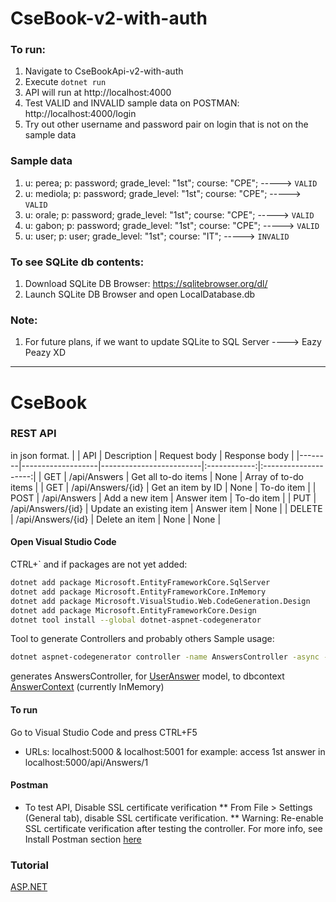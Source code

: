 # CseBook-v2-with-auth

### To run:

1. Navigate to CseBookApi-v2-with-auth
2. Execute `dotnet run`
3. API will run at http://localhost:4000
4. Test VALID and INVALID sample data on POSTMAN: http://localhost:4000/login
5. Try out other username and password pair on login that is not on the sample data

### Sample data
1. u: perea; p: password; grade_level: "1st"; course: "CPE"; -----> `VALID`
2. u: mediola; p: password; grade_level: "1st"; course: "CPE"; -----> `VALID`
3. u: orale; p: password; grade_level: "1st"; course: "CPE"; -----> `VALID`
4. u: gabon; p: password; grade_level: "1st"; course: "CPE"; -----> `VALID`
5. u: user; p: user; grade_level: "1st"; course: "IT"; -----> `INVALID`

### To see SQLite db contents:

1. Download SQLite DB Browser: https://sqlitebrowser.org/dl/
2. Launch SQLite DB Browser and open LocalDatabase.db

### Note:

1. For future plans, if we want to update SQLite to SQL Server ----> Eazy Peazy XD

---

# CseBook

### REST API
in json format.
|        | API	             | Description	           | Request body |	Response body        |
|--------|-------------------|-------------------------|:------------:|:--------------------:|
| GET    | /api/Answers      | Get all to-do items	   | None	        | Array of to-do items |
| GET    | /api/Answers/{id} | Get an item by ID	     | None	        | To-do item           |
| POST   | /api/Answers	     | Add a new item	         | Answer item  | To-do item           |
| PUT    | /api/Answers/{id} | Update an existing item | Answer item	| None                 |
| DELETE | /api/Answers/{id} | Delete an item          | None	        | None                 |
#### Open Visual Studio Code
CTRL+\`
and if packages are not yet added:
```bash
dotnet add package Microsoft.EntityFrameworkCore.SqlServer
dotnet add package Microsoft.EntityFrameworkCore.InMemory
dotnet add package Microsoft.VisualStudio.Web.CodeGeneration.Design
dotnet add package Microsoft.EntityFrameworkCore.Design
dotnet tool install --global dotnet-aspnet-codegenerator
```

Tool to generate Controllers and probably others
Sample usage:
```bash
dotnet aspnet-codegenerator controller -name AnswersController -async -api -m UserAnswer -dc AnswerContext -outDir Controllers
```
generates AnswersController, for [UserAnswer](https://raw.githubusercontent.com/pereav/cs-e-book/master/AnswerApi/Models/UserAnswer.cs) model, to dbcontext [AnswerContext]((https://raw.githubusercontent.com/pereav/cs-e-book/master/AnswerApi/Models/AnswerContext.cs)) (currently InMemory)

#### To run
Go to Visual Studio Code and press CTRL+F5
* URLs: localhost:5000 & localhost:5001
for example: access 1st answer in localhost:5000/api/Answers/1

#### Postman
* To test API, Disable SSL certificate verification
** From File > Settings (General tab), disable SSL certificate verification.
** Warning: Re-enable SSL certificate verification after testing the controller.
For more info, see Install Postman section [here](https://docs.microsoft.com/en-us/aspnet/core/tutorials/first-web-api?view=aspnetcore-3.1&tabs=visual-studio-code#install-postman)

### Tutorial
[ASP.NET](https://github.com/pereav/cs-e-book/issues/8)

